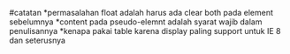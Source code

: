 #catatan
*permasalahan float adalah harus ada clear both pada element sebelumnya
*content pada pseudo-elemnt adalah syarat wajib dalam penulisannya
*kenapa pakai table
karena display paling support untuk IE 8 dan seterusnya
